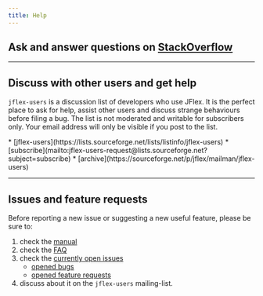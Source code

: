 ```yaml
---
title: Help
---
```


## Ask and answer questions on [StackOverflow][1]

<script src="http://feeds.feedburner.com/StackoverflowJflex?format=sigpro"
type="text/javascript" ></script>

-----

## Discuss with other users and get help

`jflex-users` is a discussion list of developers who use JFlex.
It is the perfect place to ask for help, assist other users and discuss
strange behaviours before filing a bug.
The list is not moderated and writable for subscribers only.
Your email address will only be visible if you post to the list.

<div class="container"><div class="row">
<div class="col-md-7 col-md-offset-2">
<div class="mailitems">
* [jflex-users](https://lists.sourceforge.net/lists/listinfo/jflex-users)
* [subscribe](mailto:jflex-users-request@lists.sourceforge.net?subject=subscribe)
* [archive](https://sourceforge.net/p/jflex/mailman/jflex-users)
</div></div></div></div>

-----

## Issues and feature requests

Before reporting a new issue or suggesting a new useful feature,
please be sure to:

1. check the [manual](manual.html)
2. check the [FAQ](faq.html)
3. check the [currently open issues](https://github.com/jflex-de/jflex/issues)
   -   [opened bugs](https://github.com/jflex-de/jflex/labels/bug)
   -   [opened feature requests](https://github.com/jflex-de/jflex/labels/enhancement)
4. discuss about it on the `jflex-users` mailing-list.

[1]: http://stackoverflow.com/questions/tagged/?tagnames=jflex&sort=newest
